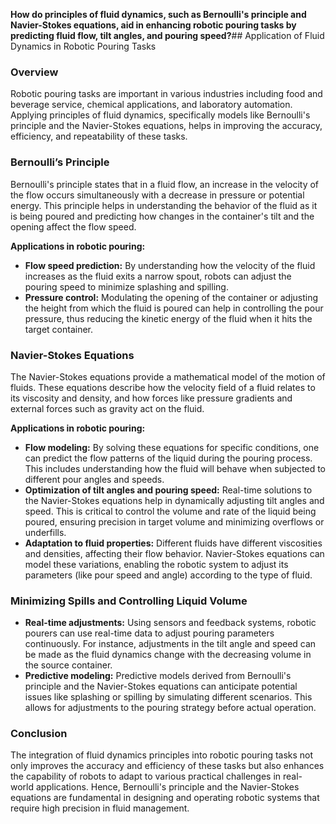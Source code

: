 **How do principles of fluid dynamics, such as Bernoulli's principle and Navier-Stokes equations, aid in enhancing robotic pouring tasks by predicting fluid flow, tilt angles, and pouring speed?**## Application of Fluid Dynamics in Robotic Pouring Tasks

### Overview
Robotic pouring tasks are important in various industries including food and beverage service, chemical applications, and laboratory automation. Applying principles of fluid dynamics, specifically models like Bernoulli's principle and the Navier-Stokes equations, helps in improving the accuracy, efficiency, and repeatability of these tasks.

### Bernoulli’s Principle
Bernoulli's principle states that in a fluid flow, an increase in the velocity of the flow occurs simultaneously with a decrease in pressure or potential energy. This principle helps in understanding the behavior of the fluid as it is being poured and predicting how changes in the container's tilt and the opening affect the flow speed.

**Applications in robotic pouring:**
- **Flow speed prediction:** By understanding how the velocity of the fluid increases as the fluid exits a narrow spout, robots can adjust the pouring speed to minimize splashing and spilling.
- **Pressure control:** Modulating the opening of the container or adjusting the height from which the fluid is poured can help in controlling the pour pressure, thus reducing the kinetic energy of the fluid when it hits the target container.

### Navier-Stokes Equations
The Navier-Stokes equations provide a mathematical model of the motion of fluids. These equations describe how the velocity field of a fluid relates to its viscosity and density, and how forces like pressure gradients and external forces such as gravity act on the fluid.

**Applications in robotic pouring:**
- **Flow modeling:** By solving these equations for specific conditions, one can predict the flow patterns of the liquid during the pouring process. This includes understanding how the fluid will behave when subjected to different pour angles and speeds.
- **Optimization of tilt angles and pouring speed:** Real-time solutions to the Navier-Stokes equations help in dynamically adjusting tilt angles and speed. This is critical to control the volume and rate of the liquid being poured, ensuring precision in target volume and minimizing overflows or underfills.
- **Adaptation to fluid properties:** Different fluids have different viscosities and densities, affecting their flow behavior. Navier-Stokes equations can model these variations, enabling the robotic system to adjust its parameters (like pour speed and angle) according to the type of fluid.

### Minimizing Spills and Controlling Liquid Volume
- **Real-time adjustments:** Using sensors and feedback systems, robotic pourers can use real-time data to adjust pouring parameters continuously. For instance, adjustments in the tilt angle and speed can be made as the fluid dynamics change with the decreasing volume in the source container.
- **Predictive modeling:** Predictive models derived from Bernoulli's principle and the Navier-Stokes equations can anticipate potential issues like splashing or spilling by simulating different scenarios. This allows for adjustments to the pouring strategy before actual operation.

### Conclusion
The integration of fluid dynamics principles into robotic pouring tasks not only improves the accuracy and efficiency of these tasks but also enhances the capability of robots to adapt to various practical challenges in real-world applications. Hence, Bernoulli's principle and the Navier-Stokes equations are fundamental in designing and operating robotic systems that require high precision in fluid management.